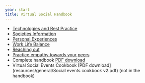 ```yaml
---
year: start
title: Virtual Social Handbook
---
```

- [Technologies and Best Practice](https://drive.google.com/file/d/1o3I8b5yofpKiT2wXbEerzFH0jrRjCT8q/view?usp=sharing)
- [Societies Information](https://drive.google.com/file/d/19ej5e7wDonS-ee1enZJ6iShmF3GxU62P/view?usp=sharing)
- [Personal Experiences](https://drive.google.com/file/d/1fyJzbmbtebWCSLXbcqwZtrfGObH3TeR6/view?usp=sharing)
- [Work Life Balance](https://drive.google.com/file/d/1fGxFJH4OrfvUIdRocABj7rGbwlhepOO0/view?usp=sharing)
- [Reaching out](https://drive.google.com/file/d/1ZUPiDE1lXZcbNLtMIfQ1nJXpj6oTqifp/view?usp=sharing)
- [Practice empathy towards your peers](https://drive.google.com/file/d/1TixW-3kzS1iuP7HWTfOOx9st1N0s7bZY/view?usp=sharing)
- Complete handbook [PDF download](resources/general/virtual-social-handbook-v3.pdf)
- Virtual Social Events Cookbook [PDF download](resources/general/Social events cookbook v2.pdf) (not in the handbook)

